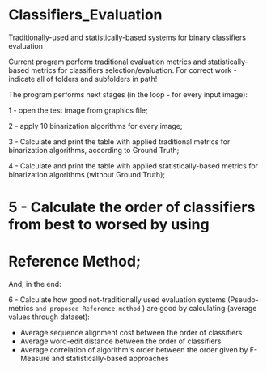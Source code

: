 # Classifiers_Evaluation
Traditionally-used and statistically-based systems for binary classifiers evaluation

   
Current program perform traditional evaluation metrics and statistically-based metrics for classifiers selection/evaluation.
For correct work - indicate all of folders and subfolders in path!

The program performs next stages (in the loop - for every input image):

1 - open the test image from graphics file;

2 - apply 10 binarization algorithms for every image;

3 - Calculate and print the table with applied traditional metrics for
binarization algorithms, according to Ground Truth;

4 - Calculate and print the table with applied statistically-based
metrics for binarization algorithms (without Ground Truth);

# 5 - Calculate the order of classifiers from best to worsed by using
# Reference Method;

And, in the end:

6 - Calculate how good not-traditionally used evaluation systems 
(Pseudo-metrics `and proposed Reference method` ) are good by 
calculating (average values through dataset):

   - Average sequence alignment cost between the order of classifiers 
   - Average word-edit distance between the order of classifiers  
   - Average correlation of algorithm's order between the order given by 
   F-Measure and statistically-based approaches
